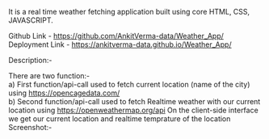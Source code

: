It is a real time weather fetching application built using core HTML, CSS, JAVASCRIPT.

Github Link - https://github.com/AnkitVerma-data/Weather_App/ <br>
Deployment Link - https://ankitverma-data.github.io/Weather_App/


Description:-

There are two function:- <br>
a) First function/api-call used to fetch current location (name of the city) using https://opencagedata.com/ <br>
b) Second function/api-call used to fetch Realtime weather with our current location using https://openweathermap.org/api
On the client-side interface we get our current location and realtime temprature of the location
Screenshot:-
